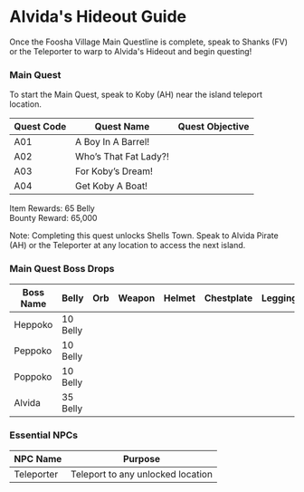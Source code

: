 # Alvida's Hideout Guide

Once the Foosha Village Main Questline is complete, speak to Shanks (FV) or the Teleporter to warp to Alvida's Hideout and begin questing!

### Main Quest

To start the Main Quest, speak to Koby (AH) near the island teleport location.

| Quest Code| Quest Name                | Quest Objective|
|-----------|-----------                |-----------|
| A01       | A Boy In A Barrel!        |           |
| A02       | Who’s That Fat Lady?!     |           |
| A03       | For Koby’s Dream!         |           |
| A04       | Get Koby A Boat!          |           |

Item Rewards: 65 Belly<br>
Bounty Reward: 65,000

Note: Completing this quest unlocks Shells Town. Speak to Alvida Pirate (AH) or the Teleporter at any location to access the next island.

### Main Quest Boss Drops

| Boss Name         | Belly      | Orb       | Weapon    | Helmet    | Chestplate | Leggings  | Boots     | Other     |
|-----------        |----------- |-----------|-----------|-----------|----------- |-----------|-----------|-----------|
| Heppoko           | 10 Belly   |           |           |           |            |           |           |           |
| Peppoko           | 10 Belly   |           |           |           |            |           |           |           |
| Poppoko           | 10 Belly   |           |           |           |            |           |           |           |
| Alvida            | 35 Belly   |           |           |           |            |           |           |           |

### Essential NPCs

| NPC Name         | Purpose                            |
|-------------     |-----------                         |
| Teleporter       | Teleport to any unlocked location  |
